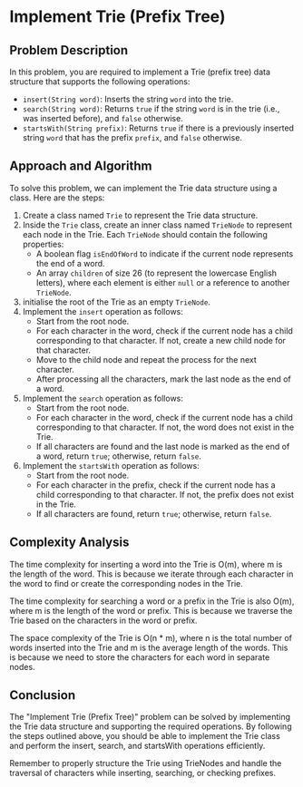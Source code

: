 # Implement Trie (Prefix Tree)

## Problem Description

In this problem, you are required to implement a Trie (prefix tree) data structure that supports the following operations:

- `insert(String word)`: Inserts the string `word` into the trie.
- `search(String word)`: Returns `true` if the string `word` is in the trie (i.e., was inserted before), and `false` otherwise.
- `startsWith(String prefix)`: Returns `true` if there is a previously inserted string `word` that has the prefix `prefix`, and `false` otherwise.

## Approach and Algorithm

To solve this problem, we can implement the Trie data structure using a class. Here are the steps:

1. Create a class named `Trie` to represent the Trie data structure.
2. Inside the `Trie` class, create an inner class named `TrieNode` to represent each node in the Trie. Each `TrieNode` should contain the following properties:
   - A boolean flag `isEndOfWord` to indicate if the current node represents the end of a word.
   - An array `children` of size 26 (to represent the lowercase English letters), where each element is either `null` or a reference to another `TrieNode`.
3. initialise the root of the Trie as an empty `TrieNode`.
4. Implement the `insert` operation as follows:
   - Start from the root node.
   - For each character in the word, check if the current node has a child corresponding to that character. If not, create a new child node for that character.
   - Move to the child node and repeat the process for the next character.
   - After processing all the characters, mark the last node as the end of a word.
5. Implement the `search` operation as follows:
   - Start from the root node.
   - For each character in the word, check if the current node has a child corresponding to that character. If not, the word does not exist in the Trie.
   - If all characters are found and the last node is marked as the end of a word, return `true`; otherwise, return `false`.
6. Implement the `startsWith` operation as follows:
   - Start from the root node.
   - For each character in the prefix, check if the current node has a child corresponding to that character. If not, the prefix does not exist in the Trie.
   - If all characters are found, return `true`; otherwise, return `false`.

## Complexity Analysis

The time complexity for inserting a word into the Trie is O(m), where m is the length of the word. This is because we iterate through each character in the word to find or create the corresponding nodes in the Trie.

The time complexity for searching a word or a prefix in the Trie is also O(m), where m is the length of the word or prefix. This is because we traverse the Trie based on the characters in the word or prefix.

The space complexity of the Trie is O(n * m), where n is the total number of words inserted into the Trie and m is the average length of the words. This is because we need to store the characters for each word in separate nodes.

## Conclusion

The "Implement Trie (Prefix Tree)" problem can be solved by implementing the Trie data structure and supporting the required operations. By following the steps outlined above, you should be able to implement the Trie class and perform the insert, search, and startsWith operations efficiently.

Remember to properly structure the Trie using TrieNodes and handle the traversal of characters while inserting, searching, or checking prefixes.

